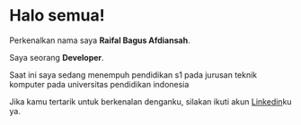 # Halo semua! 

Perkenalkan nama saya **Raifal Bagus Afdiansah**.<br>

Saya seorang **Developer**.<br>

Saat ini saya sedang menempuh pendidikan s1 pada jurusan teknik komputer pada universitas pendidikan indonesia

Jika kamu tertarik untuk berkenalan denganku, silakan ikuti akun [Linkedin](https:www.linkedin.com/in/raifal-bagus-afdiansah)ku ya.
